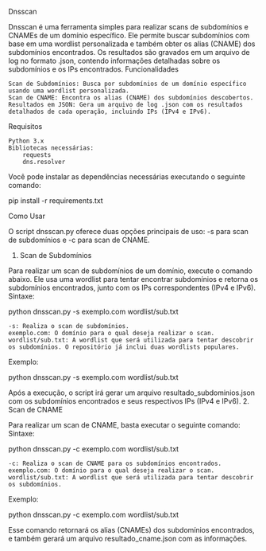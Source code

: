 Dnsscan

Dnsscan é uma ferramenta simples para realizar scans de subdomínios e CNAMEs de um domínio específico. Ele permite buscar subdomínios com base em uma wordlist personalizada e também obter os alias (CNAME) dos subdomínios encontrados. Os resultados são gravados em um arquivo de log no formato .json, contendo informações detalhadas sobre os subdomínios e os IPs encontrados.
Funcionalidades

    Scan de Subdomínios: Busca por subdomínios de um domínio específico usando uma wordlist personalizada.
    Scan de CNAME: Encontra os alias (CNAME) dos subdomínios descobertos.
    Resultados em JSON: Gera um arquivo de log .json com os resultados detalhados de cada operação, incluindo IPs (IPv4 e IPv6).

Requisitos

    Python 3.x
    Bibliotecas necessárias:
        requests
        dns.resolver

Você pode instalar as dependências necessárias executando o seguinte comando:

pip install -r requirements.txt

Como Usar

O script dnsscan.py oferece duas opções principais de uso: -s para scan de subdomínios e -c para scan de CNAME.
1. Scan de Subdomínios

Para realizar um scan de subdomínios de um domínio, execute o comando abaixo. Ele usa uma wordlist para tentar encontrar subdomínios e retorna os subdomínios encontrados, junto com os IPs correspondentes (IPv4 e IPv6).
Sintaxe:

python dnsscan.py -s exemplo.com wordlist/sub.txt

    -s: Realiza o scan de subdomínios.
    exemplo.com: O domínio para o qual deseja realizar o scan.
    wordlist/sub.txt: A wordlist que será utilizada para tentar descobrir os subdomínios. O repositório já inclui duas wordlists populares.

Exemplo:

python dnsscan.py -s exemplo.com wordlist/sub.txt

Após a execução, o script irá gerar um arquivo resultado_subdominios.json com os subdomínios encontrados e seus respectivos IPs (IPv4 e IPv6).
2. Scan de CNAME

Para realizar um scan de CNAME, basta executar o seguinte comando:
Sintaxe:

python dnsscan.py -c exemplo.com wordlist/sub.txt

    -c: Realiza o scan de CNAME para os subdomínios encontrados.
    exemplo.com: O domínio para o qual deseja realizar o scan.
    wordlist/sub.txt: A wordlist que será utilizada para tentar descobrir os subdomínios.

Exemplo:

python dnsscan.py -c exemplo.com wordlist/sub.txt

Esse comando retornará os alias (CNAMEs) dos subdomínios encontrados, e também gerará um arquivo resultado_cname.json com as informações.
